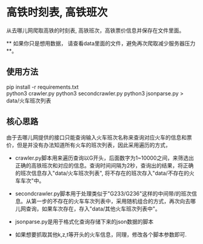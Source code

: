 # 高铁时刻表, 高铁班次    

从去哪儿网爬取高铁的时刻表, 高铁班次，高铁票价信息并保存在文件里面。  

** 如果你只是想用数据， 请查看data里面的文件，避免再次爬取减少服务器压力 **。  


## 使用方法  
pip install -r requirements.txt  
python3 crawler.py
python3 secondcrawler.py
python3 jsonparse.py > data/火车班次列表


## 核心思路

由于去哪儿网提供的接口只能查询输入火车班次名称来查询对应火车的信息和票价，但是并没有办法知道所有火车的班次列表，因此采用遍历的方式，

* crawler.py脚本用来遍历查询以G开头，后面数字为1~10000之间，来筛选出正确的高铁班次和对应的信息。查询时间间隔为2秒，查询出的结果，将正确的班次信息存入"data/火车班次列表", 将不存在的班次存入"data/不存在的火车车次"中。

* secondcrawler.py脚本用于处理类似于"G233/G236"这样的中间带/的班次信息。从第一步的不存在的火车车次列表中，采用随机组合的方式，再次向去哪儿网查询，如果车次存在，存入"data/其他火车班次列表中"。

* jsonparse.py是用于格式化查询存储下来的json数据的脚本

* 如果想要抓取其他k,z,t等开头的火车信息，同理，修改各个脚本参数即可.

